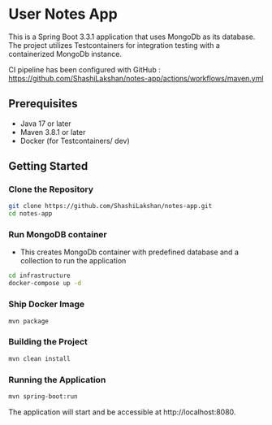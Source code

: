 # User Notes App

This is a Spring Boot 3.3.1 application that uses MongoDb as its database. The project utilizes Testcontainers for integration testing with a containerized MongoDb instance.

CI pipeline has been configured with GitHub : https://github.com/ShashiLakshan/notes-app/actions/workflows/maven.yml

## Prerequisites

- Java 17 or later
- Maven 3.8.1 or later
- Docker (for Testcontainers/ dev)

## Getting Started

### Clone the Repository

```bash
git clone https://github.com/ShashiLakshan/notes-app.git
cd notes-app
```
### Run MongoDB container 
- This creates MongoDb container with predefined database and a collection to run the application
```bash
cd infrastructure
docker-compose up -d
```

### Ship Docker Image
```bash
mvn package
```

### Building the Project
```bash
mvn clean install
```
### Running the Application
```bash
mvn spring-boot:run
```
The application will start and be accessible at http://localhost:8080.
